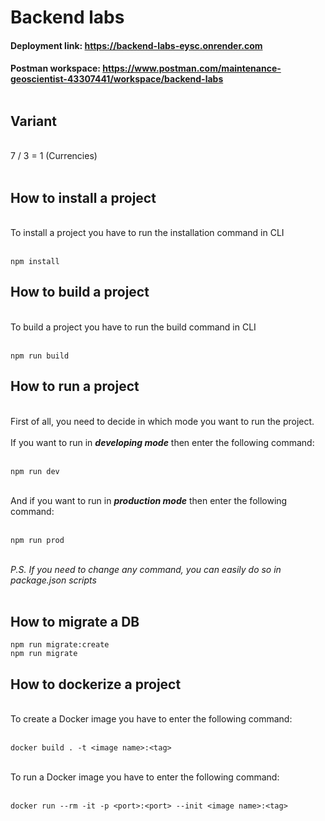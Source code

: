 # Backend labs

#### Deployment link: https://backend-labs-eysc.onrender.com

#### Postman workspace: https://www.postman.com/maintenance-geoscientist-43307441/workspace/backend-labs <br/><br/>

## Variant

<br/>7 / 3 = 1 (Currencies)<br/><br/>



## How to install a project

<br/>To install a project you have to run the installation command in CLI<br/><br/>

```
npm install
```

## How to build a project

<br/>To build a project you have to run the build command in CLI<br/><br/>

```
npm run build
```

## How to run a project

<br/>First of all, you need to decide in which mode you want to run the project.<br/><br/>
If you want to run in ***developing mode*** then enter the following command:<br/><br/>

```
npm run dev
```

<br/>And if you want to run in ***production mode*** then enter the following command:<br/><br/>

```
npm run prod
```

<br/>*P.S. If you need to change any command, you can easily do so in package.json scripts*<br/><br/>

## How to migrate a DB

```
npm run migrate:create
npm run migrate
```

## How to dockerize a project

<br>To create a Docker image you have to enter the following command:<br/><br/>

```
docker build . -t <image name>:<tag>
```

<br>To run a Docker image you have to enter the following command:<br/><br/>

```
docker run --rm -it -p <port>:<port> --init <image name>:<tag>
```
